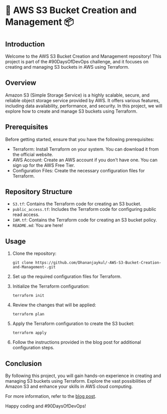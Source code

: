 # 📝 AWS S3 Bucket Creation and Management 📦

## Introduction

Welcome to the AWS S3 Bucket Creation and Management repository! This project is part of the #90DaysOfDevOps challenge, and it focuses on creating and managing S3 buckets in AWS using Terraform.

## Overview

Amazon S3 (Simple Storage Service) is a highly scalable, secure, and reliable object storage service provided by AWS. It offers various features, including data availability, performance, and security. In this project, we will explore how to create and manage S3 buckets using Terraform.

## Prerequisites

Before getting started, ensure that you have the following prerequisites:

- Terraform: Install Terraform on your system. You can download it from the official website.
- AWS Account: Create an AWS account if you don't have one. You can sign up for the AWS Free Tier.
- Configuration Files: Create the necessary configuration files for Terraform.

## Repository Structure

- `S3.tf`: Contains the Terraform code for creating an S3 bucket.
- `public_access.tf`: Includes the Terraform code for configuring public read access.
- `IAM.tf`: Contains the Terraform code for creating an S3 bucket policy.
- `README.md`: You are here!

## Usage

1. Clone the repository:

   ```
   git clone https://github.com/Dhananjaykul/-AWS-S3-Bucket-Creation-and-Management-.git
   ```

2. Set up the required configuration files for Terraform.

3. Initialize the Terraform configuration:

   ```
   terraform init
   ```

4. Review the changes that will be applied:

   ```
   terraform plan
   ```

5. Apply the Terraform configuration to create the S3 bucket:

   ```
   terraform apply
   ```

6. Follow the instructions provided in the blog post for additional configuration steps.

## Conclusion

By following this project, you will gain hands-on experience in creating and managing S3 buckets using Terraform. Explore the vast possibilities of Amazon S3 and enhance your skills in AWS cloud computing.

For more information, refer to the [blog post](https://dhananjaykulkarni.hashnode.dev/aws-s3-bucket-creation-and-management).

Happy coding and #90DaysOfDevOps!
```
